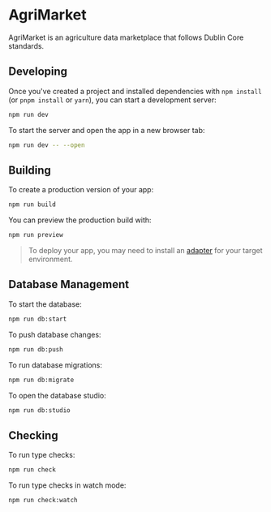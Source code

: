 # AgriMarket

AgriMarket is an agriculture data marketplace that follows Dublin Core standards.

## Developing

Once you've created a project and installed dependencies with `npm install` (or `pnpm install` or `yarn`), you can start a development server:

```bash
npm run dev
```

To start the server and open the app in a new browser tab:

```bash
npm run dev -- --open
```

## Building

To create a production version of your app:

```bash
npm run build
```

You can preview the production build with:

```bash
npm run preview
```

> To deploy your app, you may need to install an [adapter](https://svelte.dev/docs/kit/adapters) for your target environment.

## Database Management

To start the database:

```bash
npm run db:start
```

To push database changes:

```bash
npm run db:push
```

To run database migrations:

```bash
npm run db:migrate
```

To open the database studio:

```bash
npm run db:studio
```

## Checking

To run type checks:

```bash
npm run check
```

To run type checks in watch mode:

```bash
npm run check:watch
```